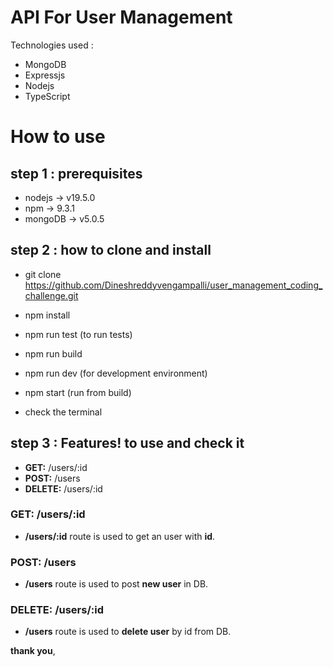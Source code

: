 # API For User Management


Technologies used :  
- MongoDB
- Expressjs
- Nodejs
- TypeScript



# How to use

## step 1 : prerequisites

- nodejs -> v19.5.0
- npm -> 9.3.1
- mongoDB -> v5.0.5


## step 2 : how to clone and install

- git clone https://github.com/Dineshreddyvengampalli/user_management_coding_challenge.git

- npm install
- npm run test (to run tests)
- npm run build
- npm run dev (for development environment)
- npm start (run from build)
- check the terminal



## step 3 : Features! to use and check it

- **GET:** /users/:id
- **POST:** /users 
- **DELETE:** /users/:id


### **GET:** /users/:id

- **/users/:id** route is used to get an user with **id**.


### **POST:** /users

- **/users** route is used to post **new user** in DB.



### **DELETE:** /users/:id

- **/users** route is used to  **delete user** by id from DB.





**thank you**,
